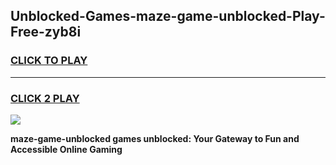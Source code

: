 
## Unblocked-Games-maze-game-unblocked-Play-Free-zyb8i
<h3>
<a href="https://premium76.site?title=maze-game-unblocked&ref=24M">CLICK TO PLAY</a></h3>
<hr>

<h3>
<a href="https://premium76.site?title=maze-game-unblocked&ref=24M">CLICK 2 PLAY</a>
  
</h3>

<a href="https://premium76.site?title=maze-game-unblocked&ref=24M"><img src="https://clearcache.store/games.png"></a>


**maze-game-unblocked games unblocked: Your Gateway to Fun and Accessible Online Gaming**
